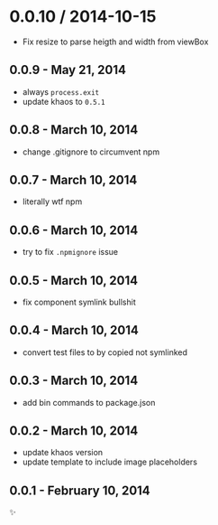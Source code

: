 
0.0.10 / 2014-10-15
===================

  * Fix resize to parse heigth and width from viewBox

0.0.9 - May 21, 2014
--------------------
* always `process.exit`
* update khaos to `0.5.1`

0.0.8 - March 10, 2014
----------------------
* change .gitignore to circumvent npm

0.0.7 - March 10, 2014
----------------------
* literally wtf npm

0.0.6 - March 10, 2014
----------------------
* try to fix `.npmignore` issue

0.0.5 - March 10, 2014
----------------------
* fix component symlink bullshit

0.0.4 - March 10, 2014
----------------------
* convert test files to by copied not symlinked

0.0.3 - March 10, 2014
----------------------
* add bin commands to package.json

0.0.2 - March 10, 2014
----------------------
* update khaos version
* update template to include image placeholders

0.0.1 - February 10, 2014
-------------------------
:sparkles:

